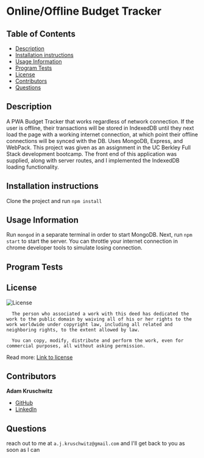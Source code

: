 # Online/Offline Budget Tracker

## Table of Contents
* [Description](#description)
* [Installation instructions](#installation-instructions)
* [Usage Information](#usage-information)
* [Program Tests](#program-tests)
* [License](#license)
* [Contributors](#contributors)
* [Questions](#questions)

## Description
A PWA Budget Tracker that works regardless of network connection. If the user is offline, their transactions will be stored in IndexedDB until they next load the page with a working internet connection, at which point their offline connections will be synced with the DB. Uses MongoDB, Express, and WebPack. This project was given as an assignment in the UC Berkley Full Stack development bootcamp. The front end of this application was supplied, along with server routes, and I implemented the IndexedDB loading functionality.

## Installation instructions
Clone the project and run ```npm install```

## Usage Information
Run ```mongod``` in a separate terminal in order to start MongoDB. Next, run ```npm start``` to start the server. You can throttle your internet connection in chrome developer tools to simulate losing connection.

## Program Tests


## License
![License](https://licensebuttons.net/l/zero/1.0/80x15.png)

      The person who associated a work with this deed has dedicated the work to the public domain by waiving all of his or her rights to the work worldwide under copyright law, including all related and neighboring rights, to the extent allowed by law.

      You can copy, modify, distribute and perform the work, even for commercial purposes, all without asking permission.

Read more: [Link to license](http://creativecommons.org/publicdomain/zero/1.0/)

## Contributors

**Adam Kruschwitz**
* [GitHub](https://github.com/AdamKruschwitz)
* [LinkedIn](https://linkedin.com/li/adamkruschwitz)
## Questions
reach out to me at ```a.j.kruschwitz@gmail.com``` and I'll get back to you as soon as I can